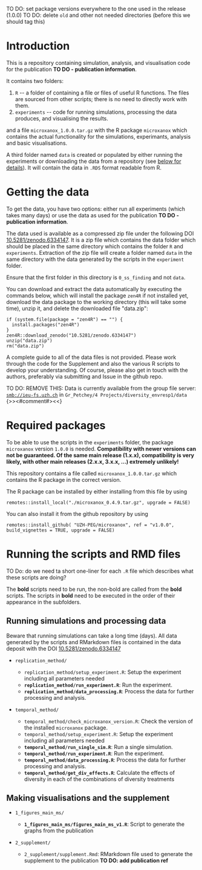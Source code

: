 TO DO: set package versions everywhere to the one used in the release (1.0.0) TO DO: delete `old` and other not needed directories (before this we should tag this)

# Introduction

This is a repository containing simulation, analysis, and visualisation code for the publication **TO DO - publication information**.

It contains two folders:

1.  `R` -- a folder of containing a file or files of useful R functions. The files are sourced from other scripts; there is no need to directly work with them.
2.  `experiments` -- code for running simulations, processing the data produces, and visualising the results.

and a file `microxanox_1.0.0.tar.gz` with the R package `microxanox` which contains the actual functionality for the simulations, experimants, analysis and basic visualisations.

A third folder named `data` is created or populated by either running the experiments or downloading the data from a repository (see [below for details](#getting-the-data)). It will contain the data in `.RDS` format readable from R.

# Getting the data

To get the data, you have two options: either run all experiments (which takes many days) or use the data as used for the publication **TO DO - publication information**.


The data used is available as a compressed zip file under the following DOI [10.5281/zenodo.6334147](https://doi.org/10.5281/zenodo.6334147). It is a zip file which contains the data folder which should be placed in the same directory which contains the folder `R` and `experiments`. Extraction of the zip file will create a folder named `data` in the same directory with the data generated by the scripts in the `experiment` folder.

Ensure that the first folder in this directory is `0_ss_finding` and not `data`.

You can download and extract the data automatically by executing the commands below, which will install the package `zen4R` if not installed yet, download the data package to the working directory (this will take some time), unzip it, and delete the downloaded file "data.zip":

```
if (system.file(package = "zen4R") == "") {
  install.packages("zen4R")
}
zen4R::download_zenodo("10.5281/zenodo.6334147")
unzip("data.zip")
rm("data.zip")
```

A complete guide to all of the data files is not provided. Please work through the code for the Supplement and also the various R scripts to develop your understanding. Of course, please also get in touch with the authors, preferably via submitting and Issue in the github repo.

TO DO: REMOVE THIS: Data is currently available from the group file server: [`smb://ieu-fs.uzh.ch`](smb://ieu-fs.uzh.ch) in `Gr_Petchey/4 Projects/diversity_envresp1/data` {\>\>\<\#comment\#\>\<\<}

# Required packages

To be able to use the scripts in the `experiments` folder, the package `microxanox` version `1.0.0` is needed. **Compatibility with newer versions can not be guaranteed. Of the same main release (1.x.x), compatibility is very likely, with other main releases (2.x.x, 3.x.x, ...) extremely unlikely!**

This repository contains a file called `microxanox_1.0.0.tar.gz` which contains the R package in the correct version.

The R package can be installed by either installing from this file by using

    remotes::install_local("./microxanox_0.4.9.tar.gz", upgrade = FALSE)

You can also install it from the github repository by using

    remotes::install_github( "UZH-PEG/microxanox", ref = "v1.0.0", build_vignettes = TRUE, upgrade = FALSE)

# Running the scripts and RMD files

TO Do: do we need ta short one-liner for each `.R` file which describes what these scripts are doing?

The **bold** scripts need to be run, the non-bold are called from the **bold** scripts. The scripts in **bold** need to be executed in the order of their appearance in the subfolders.

## Running simulations and processing data

Beware that running simulations can take a long time (days). All data generated by the scripts and RMarkdown files is contained in the data deposit with the DOI [10.5281/zenodo.6334147](https://doi.org/10.5281/zenodo.6334147)

-   `replication_method/`

    -   `replication_method/setup_experiment.R`: Setup the experiment including all parameters needed
    -   **`replication_method/run_experiment.R`**: Run the experiment.
    -   **`replication_method/data_processing.R`**: Process the data for further processing and analysis.

-   `temporal_method/`

    -   `temporal_method/check_microxanox_version.R`: Check the version of the installed `microxanox` package.
    -   `temporal_method/setup_experiment.R`: Setup the experiment including all parameters needed
    -   **`temporal_method/run_single_sim.R`**: Run a single simulation.
    -   **`temporal_method/run_experiment.R`**: Run the experiment.
    -   **`temporal_method/data_processing.R`**: Process the data for further processing and analysis.
    -   **`temporal_method/get_div_effects.R`**: Calculate the effects of diversity in each of the combinations of diversity treatments

## Making visualisations and the supplement

-   `1_figures_main_ms/`

    -   **`1_figures_main_ms/figures_main_ms_v1.R`**: Script to generate the graphs from the publication

-   `2_supplement/`

    -   `2_supplement/supplement.Rmd`: RMarkdown file used to generate the supplement to the publication **TO DO: add publication ref**
